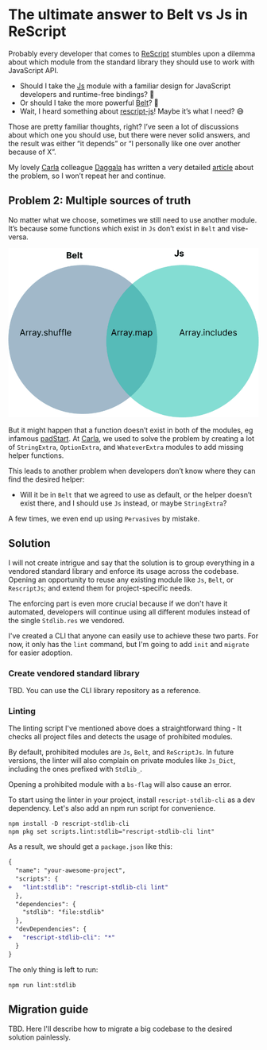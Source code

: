 # The ultimate answer to Belt vs Js in ReScript

Probably every developer that comes to [ReScript](https://rescript-lang.org/) stumbles upon a dilemma about which module from the standard library they should use to work with JavaScript API.

- Should I take the [Js](https://rescript-lang.org/docs/manual/latest/api/js) module with a familiar design for JavaScript developers and runtime-free bindings? 🧐
- Or should I take the more powerful [Belt](https://rescript-lang.org/docs/manual/latest/api/belt)? 🤔
- Wait, I heard something about [rescript-js](https://github.com/bloodyowl/rescript-js)! Maybe it’s what I need? 😅

Those are pretty familiar thoughts, right? I’ve seen a lot of discussions about which one you should use, but there were never solid answers, and the result was either “it depends” or “I personally like one over another because of X”.

My lovely [Carla](https://www.carla.se/) colleague [Daggala](https://twitter.com/daggala) has written a very detailed [article](https://www.daggala.com/belt_vs_js_array_in_rescript/) about the problem, so I won’t repeat her and continue.

## Problem 2: Multiple sources of truth

No matter what we choose, sometimes we still need to use another module. It’s because some functions which exist in `Js` don’t exist in `Belt` and vise-versa.

![Multiple sources of truth](./assets/multiple-sources-of-truth.png)

But it might happen that a function doesn’t exist in both of the modules, eg infamous [padStart](https://developer.mozilla.org/en-US/docs/Web/JavaScript/Reference/Global_Objects/String/padStart). At [Carla](https://www.carla.se/), we used to solve the problem by creating a lot of `StringExtra`, `OptionExtra`, and `WhateverExtra` modules to add missing helper functions.

This leads to another problem when developers don’t know where they can find the desired helper:

- Will it be in `Belt` that we agreed to use as default, or the helper doesn’t exist there, and I should use `Js` instead, or maybe `StringExtra`?

A few times, we even end up using `Pervasives` by mistake.

## Solution

I will not create intrigue and say that the solution is to group everything in a vendored standard library and enforce its usage across the codebase. Opening an opportunity to reuse any existing module like `Js`, `Belt`, or `RescriptJs`; and extend them for project-specific needs.

The enforcing part is even more crucial because if we don't have it automated, developers will continue using all different modules instead of the single `Stdlib.res` we vendored.

I've created a CLI that anyone can easily use to achieve these two parts. For now, it only has the `lint` command, but I'm going to add `init` and `migrate` for easier adoption.

### Create vendored standard library

TBD. You can use the CLI library repository as a reference.

### Linting

The linting script I've mentioned above does a straightforward thing - It checks all project files and detects the usage of prohibited modules.

By default, prohibited modules are `Js`, `Belt`, and `ReScriptJs`. In future versions, the linter will also complain on private modules like `Js_Dict`, including the ones prefixed with `Stdlib_`.

Opening a prohibited module with a `bs-flag` will also cause an error.

To start using the linter in your project, install `rescript-stdlib-cli` as a dev dependency. Let's also add an npm run script for convenience.

```
npm install -D rescript-stdlib-cli
npm pkg set scripts.lint:stdlib="rescript-stdlib-cli lint"
```

As a result, we should get a `package.json` like this:

```diff
{
  "name": "your-awesome-project",
  "scripts": {
+   "lint:stdlib": "rescript-stdlib-cli lint"
  },
  "dependencies": {
    "stdlib": "file:stdlib"
  },
  "devDependencies": {
+   "rescript-stdlib-cli": "*"
  }
}
```

The only thing is left to run:

```
npm run lint:stdlib
```

## Migration guide

TBD. Here I'll describe how to migrate a big codebase to the desired solution painlessly.
